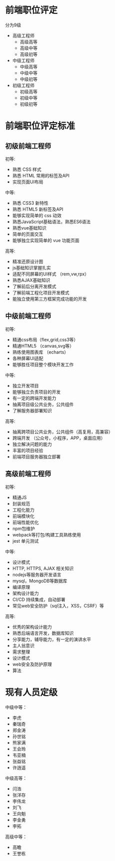 # 前端职位评定

分为9级
- 高级工程师
	- 高级高等
	- 高级中等
	- 高级初等
- 中级工程师
	- 中级高等
	- 中级中等
	- 中级初等
- 初级工程师
	- 初级高等
	- 初级中等
	- 初级初等

# 前端职位评定标准

## 初级前端工程师

初等:
- 熟悉 CSS 样式
- 熟悉 HTML 常用的标签及API
- 实现页面UI布局

中等:
- 熟悉 CSS3 新特性
- 熟悉 HTML5 新标签及API
- 能够实现简单的 css 动效
- 熟悉JavaScript基础语法，熟悉ES6语法
- 熟悉vue基础知识
- 简单的页面交互
- 能够独立实现简单的 vue 功能页面

高等:
- 精准还原设计图
- js基础知识掌握扎实
- 适配不同屏幕的UI样式 （rem,vw,rpx）
- 熟悉AJAX基础知识
- 了解前后分离开发模式
- 了解前端工程化项目开发模式
- 能独立使用第三方框架完成功能的开发

## 中级前端工程师

初等:
- 精通css布局（flex,grid,css3等）
- 精通HTML5 （canvas,svg等）
- 熟练使用图表库 （echarts）
- 各种屏幕UI适配
- 能够胜任项目整个模块开发工作

中等:
- 独立开发项目
- 能够独立负责项目的开发
- 有一定的跨端开发能力
- 抽离项目级公共业务，公共组件
- 了解服务器部署知识

高等:
- 抽离跨项目公共业务，公共组件（高复用，高兼容）
- 跨端开发 （公众号，小程序，APP，桌面应用）
- 独立解决问题的能力
- 丰富的项目经验
- 前端项目服务器独立部署

## 高级前端工程师

初等:
- 精通JS
- 封装规范
- 工程化能力
- 前端模块化
- 前端性能优化
- npm包维护
- webpack等打包/构建工具熟练使用
- jest 单元测试

中等:
- 设计模式
- HTTP, HTTPS, AJAX 相关知识
- nodejs等服务器开发语言
- mysql，MongoDB等数据库
- 编译原理
- 架构设计能力
- CI/CD 持续集成，自动部署
- 常见web安全防护（sql注入，XSS，CSRF）等

高等:
- 优秀的架构设计能力
- 熟悉后端语言开发，数据库知识
- 分享能力，辅导能力，有一定的演讲水平
- 主人翁意识
- 需求整理
- 设计模式
- web安全及防护原理
- 算法

# 现有人员定级

中级中等：
- 李虎
- 秦瑞奇
- 郑金涛
- 孙世铭
- 熊家满
- 王会玲
- 韦亚楠
- 张益铭
- 许逍遥

中级高等：
- 闫浩
- 张洋存
- 李伟龙
- 刘飞
- 王向魁
- 李金勇
- 李拓

高级中等：
- 高瞻
- 王誉栋


